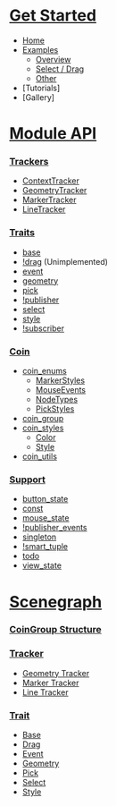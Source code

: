 # [Get Started][home]
* [Home][home]
* [Examples](Examples)
    * [Overview](Examples#overview)
    * [Select / Drag](Examples#selection-and-dragging)
    * [Other](Examples#other-examples)
* [Tutorials]
* [Gallery]

# [Module API](Modules)
### [Trackers](Modules#trackers)
* [ContextTracker](ContextTracker)
* [GeometryTracker](GeometryTracker)
* [MarkerTracker](MarkerTracker)
* [LineTracker](LineTracker)

### [Traits](Modules#traits)
* [base](Base-Trait)
* [!drag](Drag-Trait) (Unimplemented)
* [event](Event-Trait)
* [geometry](Geometry-Trait)
* [pick](Pick-Trait)
* [!publisher](Publisher-Trait)
* [select](Select-Trait)
* [style](Style-Trait)
* [!subscriber](Subscriber-Trait)

### [Coin](coin-modules)
* [coin_enums](coin_enums)
    * [MarkerStyles](coin_enums-MarkerStyles)
    * [MouseEvents](coin_enums-MouseEvents)
    * [NodeTypes](coin_enums-NodeTypes)
    * [PickStyles](coin_enums-PickStyles)
* [coin_group](coin_group)
* [coin_styles](coin_styles)
    * [Color](coin_styles-color)
    * [Style](coin_styles-style)
* [coin_utils](coin_utils)

### [Support](support-modules)
* [button_state](button_state)
* [const](const)
* [mouse_state](mouse_state)
* [!publisher_events](publisher_events)
* [singleton](singleton)
* [!smart_tuple](smart_tuple)
* [todo](todo)
* [view_state](view_state)

# [Scenegraph](scenegraph)
### [CoinGroup Structure](Scenegraph#coingroup)

### [Tracker](Scenegraph#tracker-structures)
* [Geometry Tracker](Scenegraph#geometry-tracker-structure)
* [Marker Tracker](Scenegraph#marker-tracker-structure)
* [Line Tracker](Scenegraph#line-tracker-structure)

### [Trait](Scenegraph#trait-structures)
* [Base](Scenegraph#base-structure)
* [Drag](Scenegraph#drag-structure)
* [Event](Scenegraph#event-structure)
* [Geometry](Scenegraph#geometry-structure)
* [Pick](Scenegraph#pick-structure)
* [Select](Scenegraph#select-structure)
* [Style](Scenegraph#style-structure)

[home]: https://github.com/joelgraff/pivy_trackers/wiki
